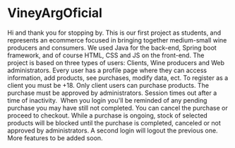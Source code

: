 # VineyArgOficial
Hi and thank you for stopping by.
This is our first project as students, and represents an ecommerce focused in bringing together medium-small wine producers and consumers.
We used Java for the back-end, Spring boot framework, and of course HTML, CSS and JS on the front-end.
The project is based on three types of users: Clients, Wine producers and Web administrators.
Every user has a profile page where they can access information, add products, see purchases, modify data, ect.
To register as a client you must be +18.
Only client users can purchase products. 
The purchase must be approved by administrators.
Session times out after a time of inactivity. 
When you login you'll be reminded of any pending purchase you may have still not completed. You can cancel the purchase or proceed to checkout.
While a purchase is ongoing, stock of selected products will be blocked until the purchase is completed, canceled or not approved by administrators.
A second login will logout the previous one.
More features to be added soon.
